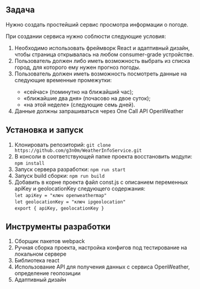 <h2>Задача</h2>

<p>Нужно создать простейший сервис просмотра информации о погоде.</p>

<p>При создании сервиса нужно соблюсти следующие условия:</p>

<ol>
    <li>Необходимо использовать фреймворк React и адаптивный дизайн, чтобы страница открывалась на любом consumer-grade устройстве.</li>
    <li>Пользователь должен либо иметь возможность выбрать из списка город, для которого ему нужен прогноз погоды.</li>
    <li>Пользователь должен иметь возможность посмотреть данные на следующие временные промежутки:</li>
    <ul>
        <li>«сейчас» (поминутно на ближайший час);</li>
        <li>«ближайшие два дня» (почасово на двое суток);</li>
        <li>«на этой неделе» (следующие семь дней).</li>
    </ul>
    <li>Данные должны запрашиваться через One Call API OpenWeather</li>
</ol>

<h2>Установка и запуск</h2>

<ol>
    <li>Клонировать репозиторий: <code>git clone https://github.com/g3n0m/WeatherInfoService.git</code></li>
    <li>В консоли в соответствующей папке проекта восстановить модули: <code>npm install</code></li>
    <li>Запуск сервера разработки: <code>npm run start</code></li>
    <li>Запуск build сборки: <code>npm run build</code></li>
    <li>Добавить в корне проекта файл const.js с описанием переменных apiKey и geolocationKey следующего содержания:<br>
        <code>let apiKey = "ключ openweathermap"</code><br>
        <code>let geolocationKey = "ключ ipgeolocation"</code><br>
        <code>export { apiKey, geolocationKey }</code><br>
    </li>
</ol>

<h2>Инструменты разработки</h2>

<ol>
    <li>Сборщик пакетов webpack</li>
    <li>Ручная сборка проекта, настройка конфигов под тестирование на локальном сервере</li>
    <li>Библиотека react</li>
    <li>Использование API для получения данных с сервиса OpenWeather, определение геопозиции</li>
    <li>Адаптивный дизайн</li>
</ol>
